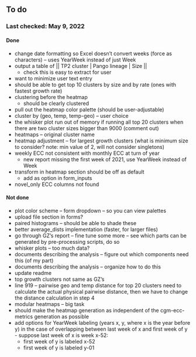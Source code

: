 
## To do

### Last checked: May 9, 2022

#### Done

* change date formatting so Excel doesn’t convert weeks (force as characters) – uses YearWeek instead of just Week
* output a table of || TP2 cluster | Pango lineage | Size ||
    * check this is easy to extract for user
* want to minimize user text entry
* should be able to get top 10 clusters by size and by rate (ones with fastest growth rate)
* clustering before the heatmap 
    * should be clearly clustered
* pull out the heatmap color palette (should be user-adjustable)
* cluster by (geo, temp, temp-geo) – user choice
* the whisker plot run out of memory if running all top 20 clusters when there are two cluster sizes bigger than 9000 (comment out)
* heatmaps – original cluster name 
* heatmap adjustment – for largest growth clusters (what is minimum size to consider? note: min value of 2, will not consider singletons)
* weekly ECC not consistent with monthly ECC at turn of year
    * new report missing the first week of 2021, use YearWeek instead of Week
* transform in heatmap section should be off as default
    * add as option in form_inputs
* novel_only ECC columns not found

#### Not done

* plot color scheme – form dropdown – so you can view palettes
* upload file section in forms?
* paired histograms – should be able to shade these
* better average_dists implementation (faster, for larger files)
* go through GZ’s report – fine tune some more – see which parts can be generated by pre-processing scripts, do so
* whisker plots – too much data?
* documents describing the analysis – figure out which components need this (of my part)
* documents describing the analysis – organize how to do this
* update readme
* top growth clusters not same as GZ’s
* line 919 – pairwise geo and temp distance for top 20 clusters need to calculate the actual physical pairwise distance, then we have to change the distance calculation in step 4
* modular heatmaps – big task
* should make the heatmap generation as independent of the cgm-ecc-metrics generation as possible
* add options for YearWeek labeling (years x, y, where x is the year before y) in the case of overlapping between last week of x and first week of y - suppose last week of x is week x-52: 
    * first week of y is labeled x-52
    * first week of y is labeled y-01
